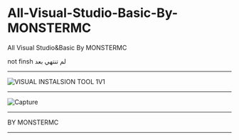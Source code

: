 # All-Visual-Studio-Basic-By-MONSTERMC
All Visual Studio&amp;Basic By MONSTERMC

not finsh لم تنتهي بعد

** **

![VISUAL INSTALSION TOOL 1V1](https://user-images.githubusercontent.com/74623428/148666786-c166df2d-c0fb-426a-bf84-44f903deead5.gif)

** **


![Capture](https://user-images.githubusercontent.com/74623428/148659534-c42ec08b-e2a7-4da8-b63b-78cd9c31e2e0.PNG)

** **

BY MONSTERMC

** **
